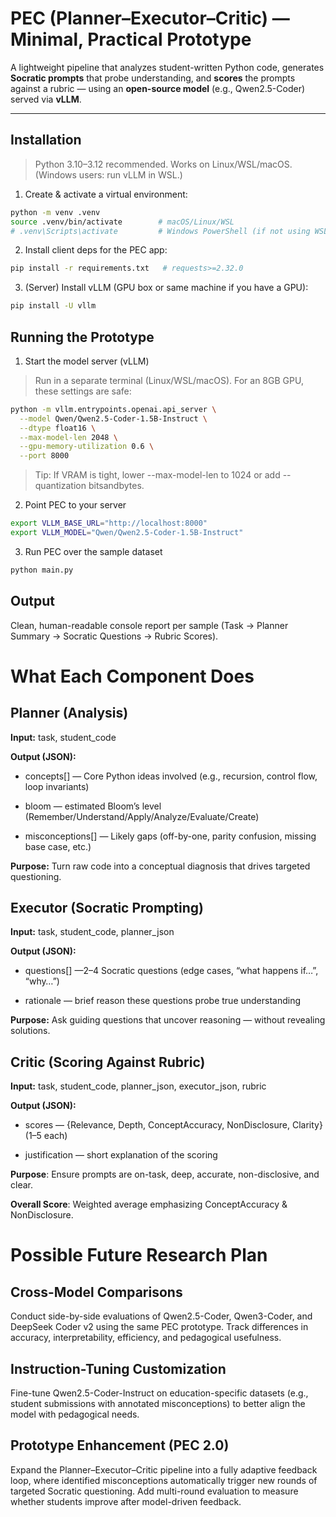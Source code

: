 # PEC (Planner–Executor–Critic) — Minimal, Practical Prototype

A lightweight pipeline that analyzes student-written Python code, generates **Socratic prompts** that probe understanding, and **scores** the prompts against a rubric — using an **open-source model** (e.g., Qwen2.5-Coder) served via **vLLM**.

---

## Installation

> Python 3.10–3.12 recommended. Works on Linux/WSL/macOS. (Windows users: run vLLM in WSL.)

1) Create & activate a virtual environment:
```bash
python -m venv .venv
source .venv/bin/activate        # macOS/Linux/WSL
# .venv\Scripts\activate         # Windows PowerShell (if not using WSL)
```
2) Install client deps for the PEC app:
```bash
pip install -r requirements.txt   # requests>=2.32.0
```
3) (Server) Install vLLM (GPU box or same machine if you have a GPU):
```bash
pip install -U vllm
```

## Running the Prototype

1) Start the model server (vLLM)
>Run in a separate terminal (Linux/WSL/macOS). For an 8GB GPU, these settings are safe:
```bash
python -m vllm.entrypoints.openai.api_server \
  --model Qwen/Qwen2.5-Coder-1.5B-Instruct \
  --dtype float16 \
  --max-model-len 2048 \
  --gpu-memory-utilization 0.6 \
  --port 8000
```
>Tip: If VRAM is tight, lower --max-model-len to 1024 or add --quantization bitsandbytes.
2) Point PEC to your server
```bash
export VLLM_BASE_URL="http://localhost:8000"
export VLLM_MODEL="Qwen/Qwen2.5-Coder-1.5B-Instruct"
```
3) Run PEC over the sample dataset
```bash
python main.py
```


## Output

Clean, human-readable console report per sample (Task → Planner Summary → Socratic Questions → Rubric Scores).

# What Each Component Does
## Planner (Analysis)

__Input:__ task, student_code

__Output (JSON):__

+ concepts[] — Core Python ideas involved (e.g., recursion, control flow, loop invariants)

+ bloom — estimated Bloom’s level (Remember/Understand/Apply/Analyze/Evaluate/Create)

+ misconceptions[] — Likely gaps (off-by-one, parity confusion, missing base case, etc.)

__Purpose:__ Turn raw code into a conceptual diagnosis that drives targeted questioning.

## Executor (Socratic Prompting)

__Input:__ task, student_code, planner_json

__Output (JSON):__

+ questions[] —2–4 Socratic questions (edge cases, “what happens if…”, “why…”)

+ rationale — brief reason these questions probe true understanding

__Purpose:__ Ask guiding questions that uncover reasoning — without revealing solutions.

## Critic (Scoring Against Rubric)

__Input:__ task, student_code, planner_json, executor_json, rubric

__Output (JSON):__

+ scores — {Relevance, Depth, ConceptAccuracy, NonDisclosure, Clarity} (1–5 each)

+ justification — short explanation of the scoring

__Purpose__: Ensure prompts are on-task, deep, accurate, non-disclosive, and clear.

__Overall Score__: Weighted average emphasizing ConceptAccuracy & NonDisclosure.

# Possible Future Research Plan

## Cross-Model Comparisons

Conduct side-by-side evaluations of Qwen2.5-Coder, Qwen3-Coder, and DeepSeek Coder v2 using the same PEC prototype. Track differences in accuracy, interpretability, efficiency, and pedagogical usefulness.

## Instruction-Tuning Customization

Fine-tune Qwen2.5-Coder-Instruct on education-specific datasets (e.g., student submissions with annotated misconceptions) to better align the model with pedagogical needs.

## Prototype Enhancement (PEC 2.0)

Expand the Planner–Executor–Critic pipeline into a fully adaptive feedback loop, where identified misconceptions automatically trigger new rounds of targeted Socratic questioning. Add multi-round evaluation to measure whether students improve after model-driven feedback.
